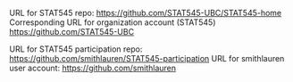 URL for STAT545 repo:
https://github.com/STAT545-UBC/STAT545-home
Corresponding URL for organization account (STAT545)
https://github.com/STAT545-UBC

URL for STAT545 participation repo:
https://github.com/smithlauren/STAT545-participation
URL for smithlauren user account:
https://github.com/smithlauren
